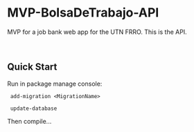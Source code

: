 # MVP-BolsaDeTrabajo-API

MVP for a job bank web app for the UTN FRRO. This is the API.

<br>

## Quick Start

Run in package manage console:

```console
 add-migration <MigrationName>
```

```console
 update-database
```

Then compile...
